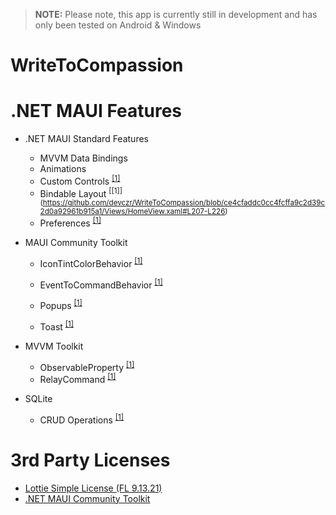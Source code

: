 > **NOTE:** Please note, this app is currently still in development and has only been tested on Android & Windows

# WriteToCompassion


# .NET MAUI Features

* .NET MAUI Standard Features
  * MVVM Data Bindings
  * Animations 
  * Custom Controls <sup>[[1]](https://github.com/devczr/WriteToCompassion/blob/ce4cfaddc0cc4fcffa9c2d39c2d0a92961b915a1/Controls/CustomCloudControl.xaml)</sup>
  * Bindable Layout <sup>[[1]] (https://github.com/devczr/WriteToCompassion/blob/ce4cfaddc0cc4fcffa9c2d39c2d0a92961b915a1/Views/HomeView.xaml#L207-L226)</sup>
  * Preferences <sup>[[1]](https://github.com/devczr/WriteToCompassion/blob/ce4cfaddc0cc4fcffa9c2d39c2d0a92961b915a1/Services/Settings/SettingsService.cs) </sup> 
  
* MAUI Community Toolkit
  * IconTintColorBehavior   <sup>[[1]](https://github.com/devczr/WriteToCompassion/blob/0b6ca714d6a588acd0efddf28f8994490d41400d/Views/HomeView.xaml#L312) </sup>
 
  * EventToCommandBehavior <sup>[[1]](https://github.com/devczr/WriteToCompassion/blob/1523ad40d0bc0eac9338bbe64f51856052724110/Views/HomeView.xaml#L22) </sup>
  * Popups <sup>[[1]](https://github.com/devczr/WriteToCompassion/blob/1523ad40d0bc0eac9338bbe64f51856052724110/Views/Popups/ThemeOptionsPopup.xaml) </sup>
  * Toast <sup>[[1]](https://github.com/devczr/WriteToCompassion/blob/ce4cfaddc0cc4fcffa9c2d39c2d0a92961b915a1/ViewModels/BaseViewModel.cs#L21-L32) </sup>

* MVVM Toolkit
  * ObservableProperty <sup>[[1]](https://github.com/devczr/WriteToCompassion/blob/ce4cfaddc0cc4fcffa9c2d39c2d0a92961b915a1/ViewModels/HomeViewModel.cs#L27)</sup>
  * RelayCommand <sup>[[1]](https://github.com/devczr/WriteToCompassion/blob/ce4cfaddc0cc4fcffa9c2d39c2d0a92961b915a1/ViewModels/HomeViewModel.cs#L27)</sup>

* SQLite
  * CRUD Operations  <sup>[[1]](https://github.com/devczr/WriteToCompassion/blob/ce4cfaddc0cc4fcffa9c2d39c2d0a92961b915a1/Services/ThoughtsService.cs)</sup>
  
  
# 3rd Party Licenses 
* [Lottie Simple License (FL 9.13.21)](https://lottiefiles.com/page/license)
* [.NET MAUI Community Toolkit](https://github.com/CommunityToolkit/Maui)


